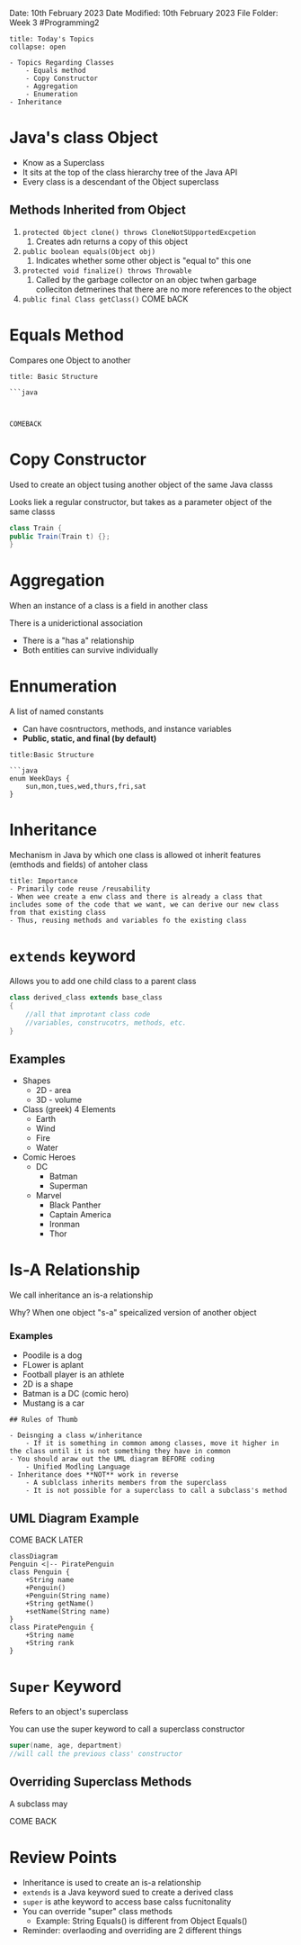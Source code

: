 Date: 10th February 2023
Date Modified: 10th February 2023
File Folder: Week 3
#Programming2 

```ad-abstract
title: Today's Topics
collapse: open

- Topics Regarding Classes
	- Equals method
	- Copy Constructor
	- Aggregation
	- Enumeration
- Inheritance

```


# Java's class Object

- Know as a Superclass
- It sits at the top of the class hierarchy tree of the Java API
- Every class is a descendant of the Object superclass

## Methods Inherited from Object

1. `protected Object clone() throws CloneNotSUpportedExcpetion`
	1. Creates adn returns a copy of this object
2. `public boolean equals(Object obj)`
	1. Indicates whether some other object is "equal to" this one
3. `protected void finalize() throws Throwable`
	1. Called by the garbage collector on an objec twhen garbage colleciton detmerines that there are no more references to the object
4. `public final Class getClass()`
COME bACK

# Equals Method

Compares one Object to another

```ad-summary
title: Basic Structure

```java

```
```


COMEBACK

```

# Copy Constructor

Used to create an object tusing another object of the same Java classs

Looks liek a regular constructor, but takes as a parameter object of the same classs

```java
class Train {
public Train(Train t) {};
}
```

# Aggregation

When an instance of a class is a field in another class

There is a uniderictional association

- There is a "has  a" relationship
- Both entities can survive individually

# Ennumeration

A list of named constants

- Can have cosntructors, methods, and instance variables
- **Public, static, and final (by default)**

```ad-summary
title:Basic Structure

```java
enum WeekDays {
	sun,mon,tues,wed,thurs,fri,sat
}
```


# Inheritance

Mechanism in Java by which one class is allowed ot inherit features (emthods and fields) of antoher class


```ad-important
title: Importance
- Primarily code reuse /reusability
- When wee create a enw class and there is already a class that includes some of the code that we want, we can derive our new class from that existing class
- Thus, reusing methods and variables fo the existing class
```

# `extends` keyword

Allows you to add one child class to a parent class

```java
class derived_class extends base_class
{
	//all that improtant class code
	//variables, construcotrs, methods, etc.
}
```

## Examples

- Shapes
	- 2D - area
	- 3D - volume
- Class (greek) 4 Elements
	- Earth
	- Wind
	- Fire
	- Water
- Comic Heroes
	- DC
		- Batman
		- Superman
	- Marvel
		- Black Panther
		- Captain America
		- Ironman
		- Thor

# Is-A Relationship

We call inheritance an is-a relationship

Why? When one object "s-a" speicalized version of another object

### Examples

- Poodile is a dog
- FLower is  aplant
- Football player is an athlete
- 2D is a shape
- Batman is a DC (comic hero)
- Mustang is a car

```ad-note
## Rules of Thumb

- Deisnging a class w/inheritance
	- If it is something in common among classes, move it higher in the class until it is not something they have in common
- You should araw out the UML diagram BEFORE coding
	- Unified Modling Language
- Inheritance does **NOT** work in reverse
	- A sublclass inherits members from the superclass
	- It is not possible for a superclass to call a subclass's method
```


## UML Diagram Example

COME BACK LATER

```mermaid
classDiagram
Penguin <|-- PiratePenguin
class Penguin {
    +String name
    +Penguin()
    +Penguin(String name)
    +String getName() 
    +setName(String name)
}
class PiratePenguin {
	+String name
	+String rank
}

```


# `Super` Keyword

Refers to an object's superclass

You can use the super keyword to call a superclass constructor

```java
super(name, age, department)
//will call the previous class' constructor
```

## Overriding Superclass Methods

A subclass may

COME BACK

# Review Points

- Inheritance is used to create an is-a relationship
- `extends` is a Java keyword sued to create a derived class
- `super` is athe keyword to access base calss fucnitonality
- You can override "super" class methods
	- Example: String Equals() is different from Object Equals()
- Reminder: overlaoding and overriding are 2 different things